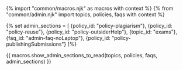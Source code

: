 {% import "common/macros.njk" as macros with context %}
{% from "common/admin.njk" import topics, policies, faqs with context %}

{% set admin_sections = [
  {policy_id: "policy-plagiarism"},
  {policy_id: "policy-reuse"},
  {policy_id: "policy-outsiderHelp"},
  {topic_id: "exams"},
  {faq_id: "admin-faq-noLaptop"},
  {policy_id: "policy-publishingSubmissions"}
]%}

{{ macros.show_admin_sections_to_read(topics, policies, faqs, admin_sections) }}